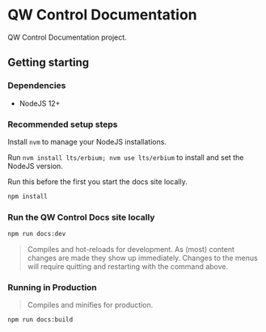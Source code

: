 # QW Control Documentation

QW Control Documentation project.

## Getting starting

### Dependencies

* NodeJS 12+

### Recommended setup steps

Install `nvm` to manage your NodeJS installations.

Run `nvm install lts/erbium; nvm use lts/erbium` to install and set the NodeJS version.

Run this before the first you start the docs site locally.

```sh
npm install
```

### Run the QW Control Docs site locally

```sh
npm run docs:dev
```

> Compiles and hot-reloads for development. As (most) content changes are made they show up immediately.  Changes to the menus will require quitting and restarting with the command above.

### Running in Production

> Compiles and minifies for production.

```sh
npm run docs:build
```
